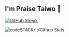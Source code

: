 ## I'm Praise Taiwo 👋

[![GitHub Streak](https://github-readme-streak-stats-adht.vercel.app?user=praisino)](https://git.io/streak-stats)


<img align="left" alt="codeSTACKr's Github Stats" src="https://github-readme-stats-1-azure.vercel.app/api?username=praisino&show_icons=true&hide_border=true&count_private=true" />



<!--
**praisino/praisino** is a ✨ _special_ ✨ repository because its `README.md` (this file) appears on your GitHub profile.

Here are some ideas to get you started:

- 🔭 I’m currently working on ...
- 🌱 I’m currently learning ...
- 👯 I’m looking to collaborate on ...
- 🤔 I’m looking for help with ...
- 💬 Ask me about ...
- 📫 How to reach me: ...
- 😄 Pronouns: ...
- ⚡ Fun fact: ...
-->
